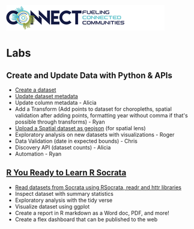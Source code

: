 ![Tyler Connect](https://github.com/aliciatb/connect/blob/master/images/connect_logo.png)

# Labs

## Create and Update Data with Python & APIs

- [Create a dataset](notebooks/create_dataset.ipynb)
- [Update dataset metadata](notebooks/update_dataset_metadata.ipynb)
- Update column metadata - Alicia
- Add a Transform (Add points to dataset for choropleths, spatial validation after adding points, formatting year without comma if that's possible through transforms) - Ryan
- [Upload a Spatial dataset as geojson](notebooks/create_dataset_geojson.ipynb) (for spatial lens)
- Exploratory analysis on new datasets with visualizations - Roger
- Data Validation (date in expected bounds) - Chris
- Discovery API (dataset counts) - Alicia
- Automation - Ryan

## [R You Ready to Learn R Socrata](https://aliciatb.github.io/connect/)

- [Read datasets from Socrata using RSocrata, readr and httr libraries](https://aliciatb.github.io/connect/read_data.html)
- Inspect dataset with summary statistics
- Exploratory analysis with the tidy verse
- Visualize dataset using ggplot
- Create a report in R markdown as a Word doc, PDF, and more!
- Create a flex dashboard that can be published to the web
